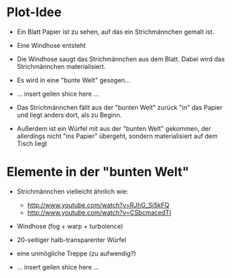 # Plot-Idee
* Ein Blatt Papier ist zu sehen, auf das ein Strichmännchen gemalt ist.
* Eine Windhose entsteht
* Die Windhose saugt das Strichmännchen aus dem Blatt. Dabei wird das Strichmännchen materialisiert.
* Es wird in eine "bunte Welt" gesogen...

* ... insert geilen shice here ...

* Das Strichmännchen fällt aus der "bunten Welt" zurück "in" das Papier und liegt anders dort, als zu Beginn.
* Außerdem ist ein Würfel mit aus der "bunten Welt" gekommen, der allerdings nicht "ins Papier" übergeht, sondern materialisiert auf dem Tisch liegt

# Elemente in der "bunten Welt"
* Strichmännchen vielleicht ähnlich wie:
	* <http://www.youtube.com/watch?v=RJhG_Sj5kFQ>
	* <http://www.youtube.com/watch?v=CSbcmacedTI>
* Windhose (fog + warp + turbolence)
* 20-seitiger halb-transparenter Würfel
* eine unmögliche Treppe (zu aufwendig?)

* ... insert geilen shice here ...
